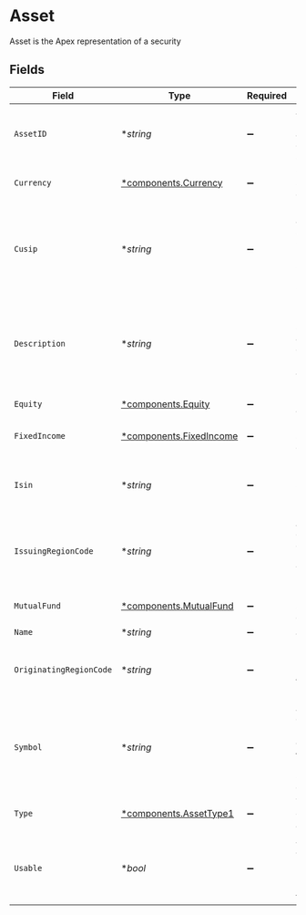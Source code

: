 # Asset

Asset is the Apex representation of a security


## Fields

| Field                                                                                                        | Type                                                                                                         | Required                                                                                                     | Description                                                                                                  | Example                                                                                                      |
| ------------------------------------------------------------------------------------------------------------ | ------------------------------------------------------------------------------------------------------------ | ------------------------------------------------------------------------------------------------------------ | ------------------------------------------------------------------------------------------------------------ | ------------------------------------------------------------------------------------------------------------ |
| `AssetID`                                                                                                    | **string*                                                                                                    | :heavy_minus_sign:                                                                                           | Apex internal identifier assigned upon entry to every security.                                              | 8395                                                                                                         |
| `Currency`                                                                                                   | [*components.Currency](../../models/components/currency.md)                                                  | :heavy_minus_sign:                                                                                           | Currency specific asset details                                                                              |                                                                                                              |
| `Cusip`                                                                                                      | **string*                                                                                                    | :heavy_minus_sign:                                                                                           | Identifier assigned to a security by the CUSIP Service Bureau of Standard & Poor’s Corporation               | 855244109                                                                                                    |
| `Description`                                                                                                | **string*                                                                                                    | :heavy_minus_sign:                                                                                           | Name of the issuer of a security and additional descriptive information about the particular issue           | Starbucks Corp                                                                                               |
| `Equity`                                                                                                     | [*components.Equity](../../models/components/equity.md)                                                      | :heavy_minus_sign:                                                                                           | Equity specific asset details                                                                                |                                                                                                              |
| `FixedIncome`                                                                                                | [*components.FixedIncome](../../models/components/fixedincome.md)                                            | :heavy_minus_sign:                                                                                           | FixedIncome specific asset details                                                                           |                                                                                                              |
| `Isin`                                                                                                       | **string*                                                                                                    | :heavy_minus_sign:                                                                                           | isin is the International Securities Identification Number                                                   | US123456789                                                                                                  |
| `IssuingRegionCode`                                                                                          | **string*                                                                                                    | :heavy_minus_sign:                                                                                           | A string attribute denoting the country of issuance or where the asset is trading.                           | US                                                                                                           |
| `MutualFund`                                                                                                 | [*components.MutualFund](../../models/components/mutualfund.md)                                              | :heavy_minus_sign:                                                                                           | MutualFund specific asset details                                                                            |                                                                                                              |
| `Name`                                                                                                       | **string*                                                                                                    | :heavy_minus_sign:                                                                                           | assets/{asset_id}                                                                                            | assets/8395                                                                                                  |
| `OriginatingRegionCode`                                                                                      | **string*                                                                                                    | :heavy_minus_sign:                                                                                           | ISO code identifying the region in which the entity was incorporated                                         | US                                                                                                           |
| `Symbol`                                                                                                     | **string*                                                                                                    | :heavy_minus_sign:                                                                                           | An arrangement of characters—usually letters and or numbers — usually representing securities on an exchange | SBUX                                                                                                         |
| `Type`                                                                                                       | [*components.AssetType1](../../models/components/assettype1.md)                                              | :heavy_minus_sign:                                                                                           | The type or category of the asset                                                                            | EQUITY                                                                                                       |
| `Usable`                                                                                                     | **bool*                                                                                                      | :heavy_minus_sign:                                                                                           | A usable asset is active in its respective market and can be traded and/or transferred                       | true                                                                                                         |